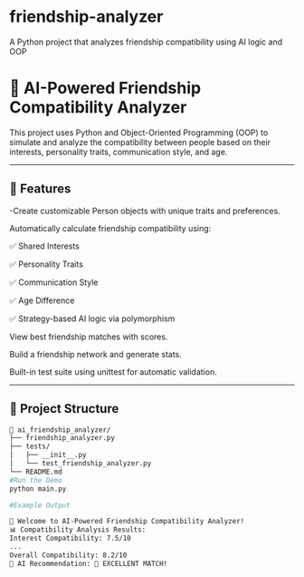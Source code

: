 # friendship-analyzer
A Python project that analyzes friendship compatibility using AI logic and OOP

# 🤖 AI-Powered Friendship Compatibility Analyzer

This project uses Python and Object-Oriented Programming (OOP) to simulate and analyze the compatibility between people based on their interests, personality traits, communication style, and age.

---

## 📌 Features

-Create customizable Person objects with unique traits and preferences.

Automatically calculate friendship compatibility using:

✅ Shared Interests

✅ Personality Traits

✅ Communication Style

✅ Age Difference

✅ Strategy-based AI logic via polymorphism

View best friendship matches with scores.

Build a friendship network and generate stats.

Built-in test suite using unittest for automatic validation.

---

## 📂 Project Structure

```bash
📁 ai_friendship_analyzer/
├── friendship_analyzer.py    
├── tests/                   
│   ├── __init__.py        
│   └── test_friendship_analyzer.py 
└── README.md             
#Run the Demo
python main.py

#Example Output

🤖 Welcome to AI-Powered Friendship Compatibility Analyzer!
📊 Compatibility Analysis Results:
Interest Compatibility: 7.5/10
...
Overall Compatibility: 8.2/10
🎯 AI Recommendation: 🌟 EXCELLENT MATCH!

